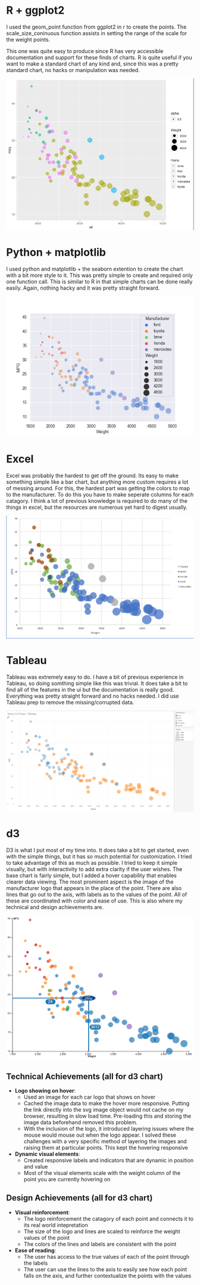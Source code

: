 # R + ggplot2

I used the geom_point function from ggplot2 in r to create the points. The scale_size_coninuous function assists in setting the range of the scale for the weight points. 

This one was quite easy to produce since R has very accessible documentation and support for these finds of charts. R is quite useful if you want to make a standard chart of any kind and, since this was a pretty standard chart, no hacks or manipulation was needed. 

![R plot](img/r_ggplot2.png)

# Python + matplotlib

I used python and matplotlib + the seaborn extention to create the chart with a bit more style to it. This was pretty simple to create and required only one function call. This is similar to R in that simple charts can be done really easily. Again, nothing hacky and it was pretty straight forward.

![Python plot](img/python_mpl.png)

# Excel

Excel was probably the hardest to get off the ground. Its easy to make something simple like a bar chart, but anything more custom requires a lot of messing around. For this, the hardest part was getting the colors to map to the manufacturer. To do this you have to make seperate columns for each catagory. I think a lot of previous knowledge is required to do many of the things in excel, but the resources are numerous yet hard to digest usually.

![Excel plot](img/excel.png)

# Tableau

Tableau was extremely easy to do. I have a bit of previous experience in Tableau, so doing somthing simple like this was trivial. It does take a bit to find all of the features in the ui but the documentation is really good. Everything was pretty straight forward and no hacks needed. I did use Tableau prep to remove the missing/corrupted data.

![Tableau plot](img/tableau.png)

# d3

D3 is what I put most of my time into. It does take a bit to get started, even with the simple things, but it has so much potential for customization. I tried to take advantage of this as much as possible. I tried to keep it simple visually, but with interactivity to add extra clarity if the user wishes. 
  The base chart is fairly simple, but I added a hover capability that enables clearer data viewing. The most prominent aspect is the image of the manufacturer logo that appears in the place of the point. There are also lines that go out to the axis, with labels as to the values of the point. All of these are coordinated with color and ease of use. This is also where my technical and design achievements are. 

![d3 plot](img/d3.png)

## Technical Achievements (all for d3 chart)
- **Logo showing on hover**: 
  - Used an image for each car logo that shows on hover
  - Cached the image data to make the hover more responsive. Putting the link directly into the svg image object would not cache on my browser, resulting in slow load time. Pre-loading this and storing the image data beforehand removed this problem. 
  - With the inclusion of the logo, it introduced layering issues where the mouse would mouse out when the logo appear. I solved these challenges with a very specific method of layering the images and raising them at particular points. This kept the hovering responsive
- **Dynamic visual elements**:
  - Created responsive labels and indicators that are dynamic in position and value
  - Most of the visual elements scale with the weight column of the point you are currently hovering on

## Design Achievements (all for d3 chart)
- **Visual reinforcement**:
  - The logo reinforcement the catagory of each point and connects it to its real world intepretation
  - The size of the logo and lines are scaled to reinforce the weight values of the point
  - The colors of the lines and labels are consistent with the point
- **Ease of reading**:
  - The user has access to the true values of each of the point through the labels
  - The user can use the lines to the axis to easily see how each point falls on the axis, and further contextualize the points with the values 

 
